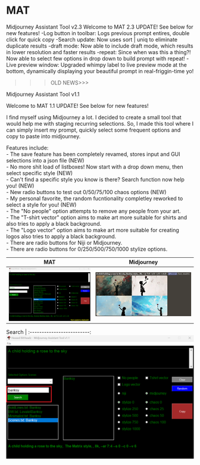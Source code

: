 # MAT
Midjourney Assistant Tool v2.3
Welcome to MAT 2.3 UPDATE!  See below for new features!
-Log button in toolbar: Logs previous prompt entires, double click for quick copy
-Search update: Now uses sort | uniq to eliminate duplicate results
-draft mode: Now able to include draft mode, which results in lower resolution and faster results
-repeat: Since when was this a thing?!  Now able to select few options in drop down to build prompt with repeat!
-Live preview window: Upgraded whimpy label to live preview mode at the bottom, dynamically displaying your beautiful prompt in real-friggin-time yo!

>>>OLD NEWS>>>

Midjourney Assistant Tool v1.1

Welcome to MAT 1.1 UPDATE!  See below for new features!

I find myself using Midjourney a lot. I decided to create a small tool that would help me with staging recurring selections. So, I made this tool where I can simply insert my prompt, quickly select some frequent options and copy to paste into midjourney.<br>

Features include:<br>
    - The save feature has been completely revamed, stores input and GUI selections into a json file (NEW)<br>
    - No more shit load of listboxes!  Now start with a drop down menu, then select specific style (NEW)<br>
    - Can't find a specific style you know is there?  Search function now help you! (NEW)<br>
    - New radio buttons to test out 0/50/75/100 chaos options (NEW)<br>
    - My personal favorite, the random fucntionality completley reworked to select a style for you! (NEW)<br>
    - The "No people" option attempts to remove any people from your art.<br>
    - The "T-shirt vector" option aims to make art more suitable for shirts and also tries to apply a black background.<br>
    - The "Logo vector" option aims to make art more suitable for creating logos also tries to apply a black background.<br>
    - There are radio buttons for Niji or Midjourney.<br>
    - There are radio buttons for 0/250/500/750/1000 stylize options.

MAT             |  Midjourney
:-------------------------:|:-------------------------:
![Screenshot](MAT-GUIv1.1.png)  |  ![Screenshot](MAT-GUIv1.1-result.png)


Search             |
:-------------------------:
![Screenshot](MAT-GUIv1.1-search.png)
